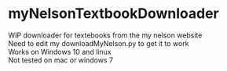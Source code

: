 # myNelsonTextbookDownloader
WIP downloader for textebooks from the my nelson website\
Need to edit my downloadMyNelson.py to get it to work\
Works on Windows 10 and linux\
Not tested on mac or windows 7
